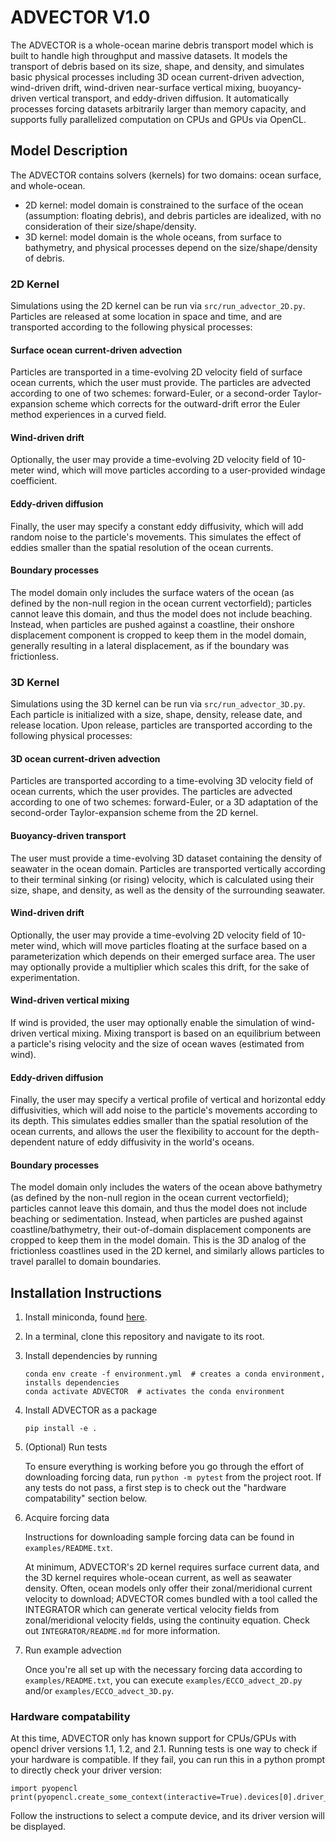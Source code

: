 # ADVECTOR V1.0
The ADVECTOR is a whole-ocean marine debris transport model which is built to handle high throughput and massive datasets.  It models the transport of debris based on its size, shape, and density, and simulates basic physical processes including 3D ocean current-driven advection, wind-driven drift, wind-driven near-surface vertical mixing, buoyancy-driven vertical transport, and eddy-driven diffusion.  It automatically processes forcing datasets arbitrarily larger than memory capacity, and supports fully parallelized computation on CPUs and GPUs via OpenCL.

## Model Description
The ADVECTOR contains solvers (kernels) for two domains: ocean surface, and whole-ocean.
* 2D kernel: model domain is constrained to the surface of the ocean (assumption: floating debris), and debris particles are idealized, with no consideration of their size/shape/density.
* 3D kernel: model domain is the whole oceans, from surface to bathymetry, and physical processes depend on the size/shape/density of debris.

### 2D Kernel
Simulations using the 2D kernel can be run via `src/run_advector_2D.py`.  Particles are released at some location in space and time, and are transported according to the following physical processes:
#### Surface ocean current-driven advection
Particles are transported in a time-evolving 2D velocity field of surface ocean currents, which the user must provide.  The particles are advected according to one of two schemes: forward-Euler, or a second-order Taylor-expansion scheme which corrects for the outward-drift error the Euler method experiences in a curved field.
#### Wind-driven drift
Optionally, the user may provide a time-evolving 2D velocity field of 10-meter wind, which will move particles according to a user-provided windage coefficient.
#### Eddy-driven diffusion
Finally, the user may specify a constant eddy diffusivity, which will add random noise to the particle's movements.  This simulates the effect of eddies smaller than the spatial resolution of the ocean currents.
#### Boundary processes
The model domain only includes the surface waters of the ocean (as defined by the non-null region in the ocean current vectorfield); particles cannot leave this domain, and thus the model does not include beaching.  Instead, when particles are pushed against a coastline, their onshore displacement component is cropped to keep them in the model domain, generally resulting in a lateral displacement, as if the boundary was frictionless.

### 3D Kernel
Simulations using the 3D kernel can be run via `src/run_advector_3D.py`.  Each particle is initialized with a size, shape, density, release date, and release location.  Upon release, particles are transported according to the following physical processes:
#### 3D ocean current-driven advection
Particles are transported according to a time-evolving 3D velocity field of ocean currents, which the user provides.  The particles are advected according to one of two schemes: forward-Euler, or a 3D adaptation of the second-order Taylor-expansion scheme from the 2D kernel.
#### Buoyancy-driven transport
The user must provide a time-evolving 3D dataset containing the density of seawater in the ocean domain.  Particles are transported vertically according to their terminal sinking (or rising) velocity, which is calculated using their size, shape, and density, as well as the density of the surrounding seawater.
#### Wind-driven drift
Optionally, the user may provide a time-evolving 2D velocity field of 10-meter wind, which will move particles floating at the surface based on a parameterization which depends on their emerged surface area.  The user may optionally provide a multiplier which scales this drift, for the sake of experimentation.
#### Wind-driven vertical mixing
If wind is provided, the user may optionally enable the simulation of wind-driven vertical mixing.  Mixing transport is based on an equilibrium between a particle's rising velocity and the size of ocean waves (estimated from wind).
#### Eddy-driven diffusion
Finally, the user may specify a vertical profile of vertical and horizontal eddy diffusivities, which will add noise to the particle's movements according to its depth.  This simulates eddies smaller than the spatial resolution of the ocean currents, and allows the user the flexibility to account for the depth-dependent nature of eddy diffusivity in the world's oceans.
#### Boundary processes
The model domain only includes the waters of the ocean above bathymetry (as defined by the non-null region in the ocean current vectorfield); particles cannot leave this domain, and thus the model does not include beaching or sedimentation.  Instead, when particles are pushed against coastline/bathymetry, their out-of-domain displacement components are cropped to keep them in the model domain.  This is the 3D analog of the frictionless coastlines used in the 2D kernel, and similarly allows particles to travel parallel to domain boundaries.

## Installation Instructions
1. Install miniconda, found [here](https://docs.conda.io/en/latest/miniconda.html).
2. In a terminal, clone this repository and navigate to its root.
3. Install dependencies by running
    ```
   conda env create -f environment.yml  # creates a conda environment, installs dependencies
   conda activate ADVECTOR  # activates the conda environment
    ```
4. Install ADVECTOR as a package
    ```
   pip install -e .
   ```
4. (Optional) Run tests

    To ensure everything is working before you go through the effort of downloading forcing data, run `python -m pytest` from the project root.  If any tests do not pass, a first step is to check out the "hardware compatability" section below.
5. Acquire forcing data

    Instructions for downloading sample forcing data can be found in `examples/README.txt`.
    
    At minimum, ADVECTOR's 2D kernel requires surface current data, and the 3D kernel requires whole-ocean current, as well as seawater density.  Often, ocean models only offer their zonal/meridional current velocity to download; ADVECTOR comes bundled with a tool called the INTEGRATOR which can generate vertical velocity fields from zonal/meridional velocity fields, using the continuity equation.  Check out `INTEGRATOR/README.md` for more information.

6. Run example advection

    Once you're all set up with the necessary forcing data according to `examples/README.txt`, you can execute `examples/ECCO_advect_2D.py` and/or `examples/ECCO_advect_3D.py`. 

### Hardware compatability
At this time, ADVECTOR only has known support for CPUs/GPUs with opencl driver versions 1.1, 1.2, and 2.1.  Running tests is one way to check if your hardware is compatible.  If they fail, you can run this in a python prompt to directly check your driver version:
   ```
   import pyopencl
   print(pyopencl.create_some_context(interactive=True).devices[0].driver_version)
   ```
   Follow the instructions to select a compute device, and its driver version will be displayed.
